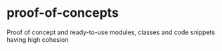 # proof-of-concepts
Proof of concept and ready-to-use modules, classes and code snippets having high cohesion
